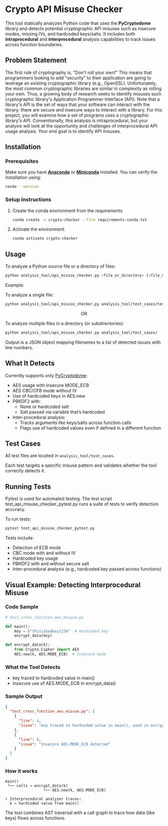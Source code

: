 # Crypto API Misuse Checker
This tool statically analyzes Python code that uses the **PyCryptodome** library and detects potential cryptographic API misuses such as insecure modes, missing IVs, and hardcoded keys/salts. It includes both **intraprocedural** and **interprocedural** analysis capabilities to track issues across function boundaries.

## Problem Statement

The first rule of cryptography is, "Don't roll your own!" This means that programmers looking to add "security" to their application are going to leverage an existing cryptographic library (e.g., OpenSSL). Unfortunately, the most common cryptographic libraries are similar in complexity as rolling your own. Thus, a growing body of research seeks to identify misuses such cryptographic library's Application Programmer Interface (API). Note that a library's API is the set of ways that your software can interact with the library; there are secure and insecure ways to interact with a library. For this project, you will examine how a set of programs uses a cryptographic library's API. Conventionally, this analysis is intraprocedural, but your analysis will look at the opportunity and challenges of interprocedural API usage analysis. Your end goal is to identify API misuses.

## Installation

### Prerequisites

Make sure you have **[Anaconda](https://www.anaconda.com/download)** or **[Miniconda](https://docs.conda.io/en/latest/miniconda.html)** installed.
You can verify the installation using:

```bash 
conda --version
```

### Setup Instructions

1. Create the conda environment from the requirements
    ```bash
    conda create -n crypto-checker --file requirements-conda.txt
    ```

2. Activate the environment
    ```bash
    conda activate crypto-checker
    ```
   
## Usage

To analyze a Python source file or a directory of files:
```bash
python analysis_tool/api_misuse_checker.py <file_or_directory> [<file_or_directory> ...]
```

Example:

To analyze a single file:

```bash
python analysis_tool/api_misuse_checker.py analysis_tool/test_cases/test_ecb.py
```

<div style="text-align: center;">OR</div>

To analyze multiple files in a directory (or subdirectories):

```bash
python analysis_tool/api_misuse_checker.py analysis_tool/test_cases/
```

Output is a JSON object mapping filenames to a list of detected issues with line numbers.

## What It Detects

Currently supports only [PyCryptodome](https://pycryptodome.readthedocs.io/):

* AES usage with insecure MODE_ECB
* AES CBC/CFB mode without IV
* Use of hardcoded keys in AES.new
* PBKDF2 with:
  * None or hardcoded salt
  * Salt passed via variable that’s hardcoded
* Inter-procedural analysis:
  * Tracks arguments like keys/salts across function calls
  * Flags use of hardcoded values even if defined in a different function

## Test Cases

All test files are located in ```analysis_tool/test_cases```.

Each test targets a specific misuse pattern and validates whether the tool correctly detects it.

## Running Tests

Pytest is used for automated testing. The test script test_api_misuse_checker_pytest.py runs a suite of tests to verify detection accuracy.

To run tests:

```bash
pytest test_api_misuse_checker_pytest.py
```

Tests include:
* Detection of ECB mode
* CBC mode with and without IV
* Hardcoded key usage
* PBKDF2 with and without secure salt
* Inter-procedural analysis (e.g., hardcoded key passed across functions)

## Visual Example: Detecting Interprocedural Misuse

### Code Sample

```python
# test_cross_function_aes_misuse.py

def main():
    key = b"thisisbadkey1234"  # Hardcoded key
    encrypt_data(key)

def encrypt_data(k):
    from Crypto.Cipher import AES
    AES.new(k, AES.MODE_ECB)  # Insecure mode
```

### What the Tool Detects 
* key traced to hardcoded value in main()
* Insecure use of AES.MODE_ECB in encrypt_data()

### Sample Output
```json
{
  "test_cross_function_aes_misuse.py": [
    {
      "line": 4,
      "issue": "key traced to hardcoded value in main(), used in encrypt_data() at line 8"
    },
    {
      "line": 8,
      "issue": "Insecure AES.MODE_ECB detected"
    }
  ]
}
```

### How it works
```text
main()
 └── calls → encrypt_data(k)
                 └── AES.new(k, AES.MODE_ECB)

↑ Interprocedural analyzer traces:
  k ← hardcoded value from main()
```

The tool combines AST traversal with a call graph to trace how data (like keys) flows across functions.